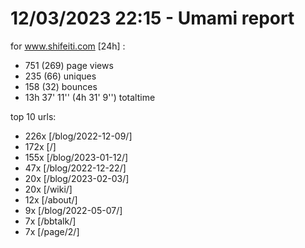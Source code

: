 # 12/03/2023 22:15 - Umami report
for www.shifeiti.com [24h] :

 - 751 (269) page views
 - 235 (66) uniques
 - 158 (32) bounces
 - 13h 37' 11'' (4h 31' 9'') totaltime


top 10 urls:
 - 226x [/blog/2022-12-09/]
 - 172x [/]
 - 155x [/blog/2023-01-12/]
 - 47x [/blog/2022-12-22/]
 - 20x [/blog/2023-02-03/]
 - 20x [/wiki/]
 - 12x [/about/]
 - 9x [/blog/2022-05-07/]
 - 7x [/bbtalk/]
 - 7x [/page/2/]


